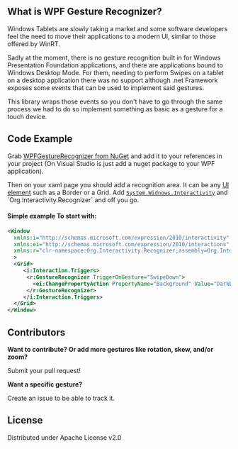 ## What is WPF Gesture Recognizer?

Windows Tablets are slowly taking a market and some software developers feel the need to move their applications to a modern UI, similar to those offered by WinRT.

Sadly at the moment, there is no gesture recognition built in for Windows Presentation Foundation applications, and there are applications bound to Windows Desktop Mode. For them, needing to perform Swipes on a tablet on a desktop application there was no support although .net Framework exposes some events that can be used to implement said gestures.

This library wraps those events so you don't have to go through the same process we had to do so implement something as basic as a gesture for a touch device.

## Code Example

Grab [WPFGestureRecognizer from NuGet](https://www.nuget.org/packages/WPFGestureRecognizer/) and add it to your references in your project (On Visual Studio is just add a nuget package to your WPF application).

Then on your xaml page you should add a recognition area. It can be any [UI element](https://msdn.microsoft.com/en-us/library/system.windows.frameworkelement%28v=vs.110%29.aspx) such as a Border or a Grid. Add [`System.Widnows.Interactivity`](https://msdn.microsoft.com/en-us/library/system.windows.interactivity\(v=expression.45\).aspx) and `Org.Interactivity.Recognizer` and off you go.

#### Simple example To start with:
```xml
<Window
  xmlns:i="http://schemas.microsoft.com/expression/2010/interactivity"
  xmlns:ei="http://schemas.microsoft.com/expression/2010/interactions" 
  xmlns:r="clr-namespace:Org.Interactivity.Recognizer;assembly=Org.Interactivity.Recognizer"
  >
  <Grid>
     <i:Interaction.Triggers>
      <r:GestureRecognizer TriggerOnGesture="SwipeDown">
        <ei:ChangePropertyAction PropertyName="Background" Value="DarkBlue" />
      </r:GestureRecognizer>
     </i:Interaction.Triggers>
  </Grid>
</Window>
```

## Contributors

**Want to contribute? Or add more gestures like rotation, skew, and/or zoom?**

Submit your pull request!

**Want a specific gesture?**

Create an issue to be able to track it.


## License
Distributed under Apache License v2.0